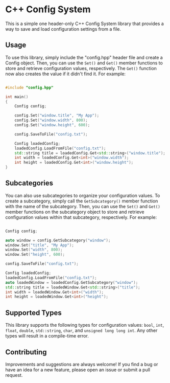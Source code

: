 # C++ Config System

This is a simple one header-only C++ Config System library that provides a way to save and load configuration settings from a file.

## Usage

To use this library, simply include the "config.hpp" header file and create a Config object. Then, you can use the `Set()` and `Get()` member functions to store and retrieve configuration values, respectively. The `Get()` function now also creates the value if it didn't find it. For example:

```c++

#include "config.hpp"

int main()
{
    Config config;

    config.Set("window.title", "My App");
    config.Set("window.width", 800);
    config.Set("window.height", 600);

    config.SaveToFile("config.txt");

    Config loadedConfig;
    loadedConfig.LoadFromFile("config.txt");
    std::string title = loadedConfig.Get<std::string>("window.title");
    int width = loadedConfig.Get<int>("window.width");
    int height = loadedConfig.Get<int>("window.height");
}

```

## Subcategories

You can also use subcategories to organize your configuration values. To create a subcategory, simply call the `GetSubcategory()` member function with the name of the subcategory. Then, you can use the `Set()` and `Get()` member functions on the subcategory object to store and retrieve configuration values within that subcategory, respectively. For example:

```c++

Config config;

auto window = config.GetSubcategory("window");
window.Set("title", "My App");
window.Set("width", 800);
window.Set("height", 600);

config.SaveToFile("config.txt");

Config loadedConfig;
loadedConfig.LoadFromFile("config.txt");
auto loadedWindow = loadedConfig.GetSubcategory("window");
std::string title = loadedWindow.Get<std::string>("title");
int width = loadedWindow.Get<int>("width");
int height = loadedWindow.Get<int>("height");

```

## Supported Types

This library supports the following types for configuration values: `bool`, `int`, `float`, `double`, `std::string`, `char`, and `unsigned long long int`. Any other types will result in a compile-time error.

## Contributing

Improvements and suggestions are always welcome! If you find a bug or have an idea for a new feature, please open an issue or submit a pull request.

